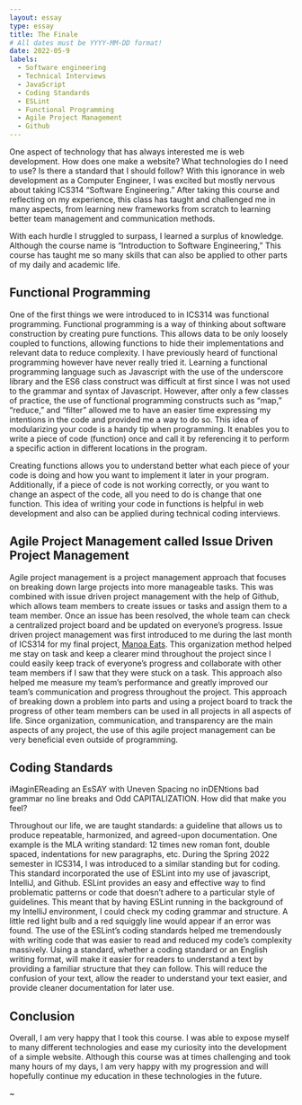 ```yaml
---
layout: essay
type: essay
title: The Finale
# All dates must be YYYY-MM-DD format!
date: 2022-05-9
labels:
  - Software engineering
  - Technical Interviews
  - JavaScript
  - Coding Standards
  - ESLint
  - Functional Programming
  - Agile Project Management
  - Github
---
```


One aspect of technology that has always interested me is web development. How does one make a website? What technologies do I need to use? Is there a standard that I should follow? With this ignorance in web development as a Computer Engineer, I was excited but mostly nervous about taking ICS314 “Software Engineering.” After taking this course and reflecting on my experience, this class has taught and challenged me in many aspects, from learning new frameworks from scratch to learning better team management and communication methods. 

With each hurdle I struggled to surpass, I learned a surplus of knowledge. Although the course name is “Introduction to Software Engineering,” This course has taught me so many skills that can also be applied to other parts of  my daily and academic life.

## Functional Programming
One of the first things we were introduced to in ICS314 was functional programming. Functional programming is a way of thinking about software construction by creating pure functions. This allows data to be only loosely coupled to functions, allowing functions to hide their implementations and relevant data to reduce complexity. I have previously heard of functional programming however have never really tried it. Learning a functional programming language such as Javascript with the use of the underscore library and the ES6 class construct was difficult at first since I was not used to the grammar and syntax of Javascript. However, after only a few classes of practice, the use of functional programming constructs such as “map,” “reduce,” and “filter” allowed me to have an easier time expressing my intentions in the code and provided me a way to do so. This idea of modularizing your code is a handy tip when programming. It enables you to write a piece of code (function) once and call it by referencing it to perform a specific action in different locations in the program.

Creating functions allows you to understand better what each piece of your code is doing and how you want to implement it later in your program. Additionally, if a piece of code is not working correctly, or you want to change an aspect of the code, all you need to do is change that one function. This idea of writing your code in functions is helpful in web development and also can be applied during technical coding interviews. 

## Agile Project Management called Issue Driven Project Management
Agile project management is a project management approach that focuses on breaking down large projects into more manageable tasks. This was combined with issue driven project management with the help of Github, which allows team members to create issues or tasks and assign them to a team member. Once an issue has been resolved, the whole team can check a centralized project board and be updated on everyone’s progress. Issue driven project management was first introduced to me during the last month of ICS314 for my final project, [Manoa Eats](https://manoa-eats.github.io). This organization method helped me stay on task and keep a clearer mind throughout the project since I could easily keep track of everyone’s progress and collaborate with other team members if I saw that they were stuck on a task. This approach also helped me measure my team’s performance and greatly improved our team’s communication and progress throughout the project. This approach of breaking down a problem into parts and using a project board to track the progress of other team members can be used in all projects in all aspects of life. Since organization, communication, and transparency are the main aspects of any project, the use of this agile project management can be very beneficial even outside of programming.

## Coding Standards
iMaginEReading an EsSAY with Uneven Spacing no inDENtions bad grammar no line breaks and Odd CAPITALIZATION. How did that make you feel?

Throughout our life, we are taught standards: a guideline that allows us to produce repeatable, harmonized, and agreed-upon documentation. One example is the MLA writing standard: 12 times new roman font, double spaced, indentations for new paragraphs, etc. During the Spring 2022 semester in ICS314, I was introduced to a similar standing but for coding. This standard incorporated the use of ESLint into my use of javascript, IntelliJ, and Github. ESLint provides an easy and effective way to find problematic patterns or code that doesn’t adhere to a particular style of guidelines. This meant that by having ESLint running in the background of my IntelliJ environment, I could check my coding grammar and structure. A little red light bulb and a red squiggly line would appear if an error was found. The use of the ESLint’s coding standards helped me tremendously with writing code that was easier to read and reduced my code’s complexity massively. Using a standard, whether a coding standard or an English writing format, will make it easier for readers to understand a text by providing a familiar structure that they can follow. This will reduce the confusion of your text, allow the reader to understand your text easier, and provide cleaner documentation for later use. 

## Conclusion
Overall, I am very happy that I took this course. I was able to expose myself to many different technologies and ease my curiosity into the development of a simple website. Although this course was at times challenging and took many hours of my days, I am very happy with my progression and will hopefully continue my education in these technologies in the future.

~
